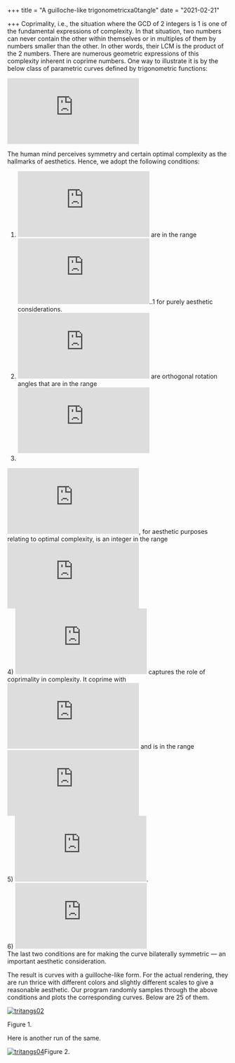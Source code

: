 +++
title = "A guilloche-like trigonometricxa0tangle"
date = "2021-02-21"

+++
Coprimality, i.e., the situation where the GCD of 2 integers is 1 is one
of the fundamental expressions of complexity. In that situation, two
numbers can never contain the other within themselves or in multiples of
them by numbers smaller than the other. In other words, their LCM is the
product of the 2 numbers. There are numerous geometric expressions of
this complexity inherent in coprime numbers. One way to illustrate it is
by the below class of parametric curves defined by trigonometric
functions:

![x=a_1\\cos(c_1t+k_1)+a_2\\cos(c_2t+k_2)\\\\\[5pt\]
y=b_1\\sin(c_3t+k_3)+b_2\\sin(c_4t+k_4)](https://s0.wp.com/latex.php?latex=x%3Da_1%5Ccos%28c_1t%2Bk_1%29%2Ba_2%5Ccos%28c_2t%2Bk_2%29%5C%5C%5B5pt%5D+y%3Db_1%5Csin%28c_3t%2Bk_3%29%2Bb_2%5Csin%28c_4t%2Bk_4%29&bg=ffffff&fg=333333&s=0&c=20201002)

The human mind perceives symmetry and certain optimal complexity as the
hallmarks of aesthetics. Hence, we adopt the following conditions:  
1) ![a_1, a_2, b_1,
b_2](https://s0.wp.com/latex.php?latex=a_1%2C+a_2%2C+b_1%2C+b_2&bg=ffffff&fg=333333&s=0&c=20201002)
are in the range
![\\tfrac{3}{14}](https://s0.wp.com/latex.php?latex=%5Ctfrac%7B3%7D%7B14%7D&bg=ffffff&fg=333333&s=0&c=20201002)..1
for purely aesthetic considerations.  
2) ![k_1, k_2, k_3,
k_4](https://s0.wp.com/latex.php?latex=k_1%2C+k_2%2C+k_3%2C+k_4&bg=ffffff&fg=333333&s=0&c=20201002)
are orthogonal rotation angles that are in the range ![\[0,
2\\pi\]](https://s0.wp.com/latex.php?latex=%5B0%2C+2%5Cpi%5D&bg=ffffff&fg=333333&s=0&c=20201002)  
3)
![c_1](https://s0.wp.com/latex.php?latex=c_1&bg=ffffff&fg=333333&s=0&c=20201002),
for aesthetic purposes relating to optimal complexity, is an integer in
the range
![\[5,60\]](https://s0.wp.com/latex.php?latex=%5B5%2C60%5D&bg=ffffff&fg=333333&s=0&c=20201002)  
4)
![c_2](https://s0.wp.com/latex.php?latex=c_2&bg=ffffff&fg=333333&s=0&c=20201002)
captures the role of coprimality in complexity. It coprime with
![c_1](https://s0.wp.com/latex.php?latex=c_1&bg=ffffff&fg=333333&s=0&c=20201002)
and is in the range
![\[40,141\]](https://s0.wp.com/latex.php?latex=%5B40%2C141%5D&bg=ffffff&fg=333333&s=0&c=20201002)  
5) ![c_3 =
\|c_1-c_2\|](https://s0.wp.com/latex.php?latex=c_3+%3D+%7Cc_1-c_2%7C&bg=ffffff&fg=333333&s=0&c=20201002).  
6)
![c_4=c_1+c_2-c_3](https://s0.wp.com/latex.php?latex=c_4%3Dc_1%2Bc_2-c_3&bg=ffffff&fg=333333&s=0&c=20201002)  
The last two conditions are for making the curve bilaterally symmetric —
an important aesthetic consideration.

The result is curves with a guilloche-like form. For the actual
rendering, they are run thrice with different colors and slightly
different scales to give a reasonable aesthetic. Our program randomly
samples through the above conditions and plots the corresponding curves.
Below are 25 of them.

[![tritangs02](https://manasataramgini.files.wordpress.com/2021/02/tritangs02.png?w=522&h=522)](https://manasataramgini.files.wordpress.com/2021/02/tritangs02.png)

Figure 1.

Here is another run of the same.

[![tritangs04](https://manasataramgini.files.wordpress.com/2021/02/tritangs04.png?w=565&h=565)](https://manasataramgini.files.wordpress.com/2021/02/tritangs04.png)Figure
2.
